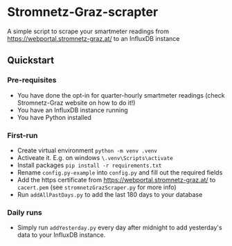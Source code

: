 # Stromnetz-Graz-scrapter
A simple script to scrape your smartmeter readings from https://webportal.stromnetz-graz.at/ to an InfluxDB instance

## Quickstart

### Pre-requisites

* You have done the opt-in for quarter-hourly smartmeter readings (check Stromnetz-Graz website on how to do it!)
* You have an InfluxDB instance running
* You have Python installed

### First-run

* Create virtual environment  ``python -m venv .venv``
* Activeate it. E.g. on windows ``\.venv\Scripts\activate``
* Install packages ``pip install -r requirements.txt``
* Rename ``config.py-example`` into ``config.py`` and fill out the required fields
* Add the https certificate from https://webportal.stromnetz-graz.at/ to ``cacert.pem`` (see ``stromnetzGrazScraper.py`` for more info)
* Run ``addAllPastDays.py`` to add the last 180 days to your database

### Daily runs

* Simply run ``addYesterday.py`` every day after midnight to add yesterday's data to your InfluxDB instance.